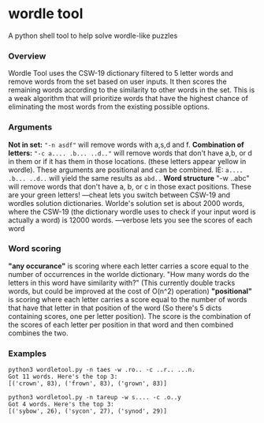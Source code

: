 # wordle tool
A python shell tool to help solve wordle-like puzzles

### Overview 
Wordle Tool uses the CSW-19 dictionary filtered to 5 letter words and remove words from the set based on user inputs. It then scores the remaining words according to the similarity to other words in the set. This is a weak algorithm that will prioritize words that have the highest chance of eliminating the most words from the existing possible options. 

### Arguments
**Not in set:** ```"-n asdf"``` will remove words with a,s,d and f. 
**Combination of letters:** ```"-c a.... .b... ..d.."``` will remove words that don't have a,b, or d in them or if it has them in those locations. (these letters appear yellow in wordle). These arguments are positional and can be combined. IE: ```a.... .b... ..d..``` will yield the same results as ```abd..```
**Word structure** "-w ..abc" will remove words that don't have a, b, or c in those exact positions. These are your green letters!
—cheat lets you switch between CSW-19 and wordles solution dictionaries. Worlde's solution set is about 2000 words, where the CSW-19 (the dictionary wordle uses to check if your input word is actually a word) is 12000 words.
—verbose lets you see the scores of each word

### Word scoring
**"any occurance"** is scoring where each letter carries a score equal to the number of occurrences in the worlde dictionary. "How many words do the letters in this word have similarity with?" (This currently double tracks words, but could be improved at the cost of O(n^2) operation)
**"positional"** is scoring where each letter carries a score equal to the number of words that have that letter in that position of the word (So there's 5 dicts containing scores, one per letter position). The score is the combination of the scores of each letter per position in that word
and then combined combines the two.

### Examples

``` 
python3 wordletool.py -n taes -w .ro.. -c ..r.. ...n.
Got 11 words. Here's the top 3:
[('crown', 83), ('frown', 83), ('grown', 83)]
```
```
python3 wordletool.py -n tareup -w s.... -c .o..y    
Got 4 words. Here's the top 3:
[('sybow', 26), ('sycon', 27), ('synod', 29)]
```

